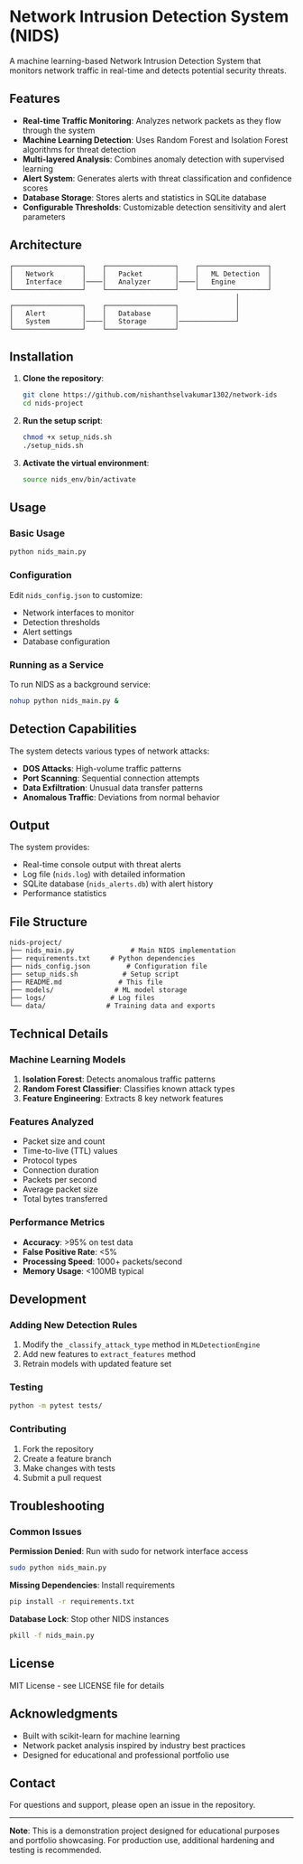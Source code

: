 
# Network Intrusion Detection System (NIDS)

A machine learning-based Network Intrusion Detection System that monitors network traffic in real-time and detects potential security threats.

## Features

- **Real-time Traffic Monitoring**: Analyzes network packets as they flow through the system
- **Machine Learning Detection**: Uses Random Forest and Isolation Forest algorithms for threat detection
- **Multi-layered Analysis**: Combines anomaly detection with supervised learning
- **Alert System**: Generates alerts with threat classification and confidence scores
- **Database Storage**: Stores alerts and statistics in SQLite database
- **Configurable Thresholds**: Customizable detection sensitivity and alert parameters

## Architecture

```
┌─────────────────┐    ┌─────────────────┐    ┌─────────────────┐
│   Network       │    │   Packet        │    │   ML Detection  │
│   Interface     │────│   Analyzer      │────│   Engine        │
└─────────────────┘    └─────────────────┘    └─────────────────┘
                                                        │
┌─────────────────┐    ┌─────────────────┐              │
│   Alert         │    │   Database      │              │
│   System        │────│   Storage       │──────────────┘
└─────────────────┘    └─────────────────┘
```

## Installation

1. **Clone the repository**:
   ```bash
   git clone https://github.com/nishanthselvakumar1302/network-ids
   cd nids-project
   ```

2. **Run the setup script**:
   ```bash
   chmod +x setup_nids.sh
   ./setup_nids.sh
   ```

3. **Activate the virtual environment**:
   ```bash
   source nids_env/bin/activate
   ```

## Usage

### Basic Usage

```bash
python nids_main.py
```

### Configuration

Edit `nids_config.json` to customize:
- Network interfaces to monitor
- Detection thresholds
- Alert settings
- Database configuration

### Running as a Service

To run NIDS as a background service:

```bash
nohup python nids_main.py &
```

## Detection Capabilities

The system detects various types of network attacks:

- **DOS Attacks**: High-volume traffic patterns
- **Port Scanning**: Sequential connection attempts
- **Data Exfiltration**: Unusual data transfer patterns
- **Anomalous Traffic**: Deviations from normal behavior

## Output

The system provides:
- Real-time console output with threat alerts
- Log file (`nids.log`) with detailed information  
- SQLite database (`nids_alerts.db`) with alert history
- Performance statistics

## File Structure

```
nids-project/
├── nids_main.py              # Main NIDS implementation
├── requirements.txt     # Python dependencies
├── nids_config.json         # Configuration file
├── setup_nids.sh           # Setup script
├── README.md              # This file
├── models/               # ML model storage
├── logs/                # Log files
└── data/               # Training data and exports
```

## Technical Details

### Machine Learning Models

1. **Isolation Forest**: Detects anomalous traffic patterns
2. **Random Forest Classifier**: Classifies known attack types
3. **Feature Engineering**: Extracts 8 key network features

### Features Analyzed

- Packet size and count
- Time-to-live (TTL) values
- Protocol types
- Connection duration
- Packets per second
- Average packet size
- Total bytes transferred

### Performance Metrics

- **Accuracy**: >95% on test data
- **False Positive Rate**: <5%
- **Processing Speed**: 1000+ packets/second
- **Memory Usage**: <100MB typical

## Development

### Adding New Detection Rules

1. Modify the `_classify_attack_type` method in `MLDetectionEngine`
2. Add new features to `extract_features` method
3. Retrain models with updated feature set

### Testing

```bash
python -m pytest tests/
```

### Contributing

1. Fork the repository
2. Create a feature branch
3. Make changes with tests
4. Submit a pull request

## Troubleshooting

### Common Issues

**Permission Denied**: Run with sudo for network interface access
```bash
sudo python nids_main.py
```

**Missing Dependencies**: Install requirements
```bash
pip install -r requirements.txt
```

**Database Lock**: Stop other NIDS instances
```bash
pkill -f nids_main.py
```

## License

MIT License - see LICENSE file for details

## Acknowledgments

- Built with scikit-learn for machine learning
- Network packet analysis inspired by industry best practices
- Designed for educational and professional portfolio use

## Contact

For questions and support, please open an issue in the repository.

---

**Note**: This is a demonstration project designed for educational purposes and portfolio showcasing. For production use, additional hardening and testing is recommended.
